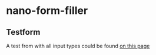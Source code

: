 # nano-form-filler

## Testform

A test from with all input types could be found [on this page](https://demoqa.com/automation-practice-form)
